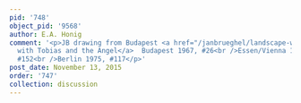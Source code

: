 ```yaml
---
pid: '748'
object_pid: '9568'
author: E.A. Honig
comment: '<p>JB drawing from Budapest <a href="/janbrueghel/landscape-with-tobias-and-the-angel/">Landscape
  with Tobias and the Angel</a>  Budapest 1967, #26<br />Essen/Vienna 1997-98, cat.
  #152<br />Berlin 1975, #117</p>'
post_date: November 13, 2015
order: '747'
collection: discussion
---
```

